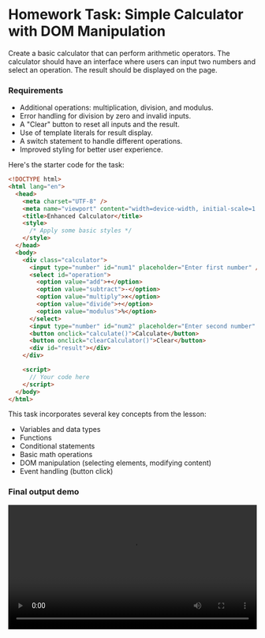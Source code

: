 # Homework Task: Simple Calculator with DOM Manipulation

Create a basic calculator that can perform arithmetic operators. The calculator should have an interface where users can input two numbers and select an operation. The result should be displayed on the page.

### Requirements

- Additional operations: multiplication, division, and modulus.
- Error handling for division by zero and invalid inputs.
- A "Clear" button to reset all inputs and the result.
- Use of template literals for result display.
- A switch statement to handle different operations.
- Improved styling for better user experience.

Here's the starter code for the task:

```html
<!DOCTYPE html>
<html lang="en">
  <head>
    <meta charset="UTF-8" />
    <meta name="viewport" content="width=device-width, initial-scale=1.0" />
    <title>Enhanced Calculator</title>
    <style>
      /* Apply some basic styles */
    </style>
  </head>
  <body>
    <div class="calculator">
      <input type="number" id="num1" placeholder="Enter first number" />
      <select id="operation">
        <option value="add">+</option>
        <option value="subtract">-</option>
        <option value="multiply">×</option>
        <option value="divide">÷</option>
        <option value="modulus">%</option>
      </select>
      <input type="number" id="num2" placeholder="Enter second number" />
      <button onclick="calculate()">Calculate</button>
      <button onclick="clearCalculator()">Clear</button>
      <div id="result"></div>
    </div>

    <script>
      // Your code here
    </script>
  </body>
</html>
```

This task incorporates several key concepts from the lesson:

- Variables and data types
- Functions
- Conditional statements
- Basic math operations
- DOM manipulation (selecting elements, modifying content)
- Event handling (button click)

### Final output demo

<video width="100%" height="auto" controls>
  <source src="demo.mp4" type="video/mp4">
</video>
